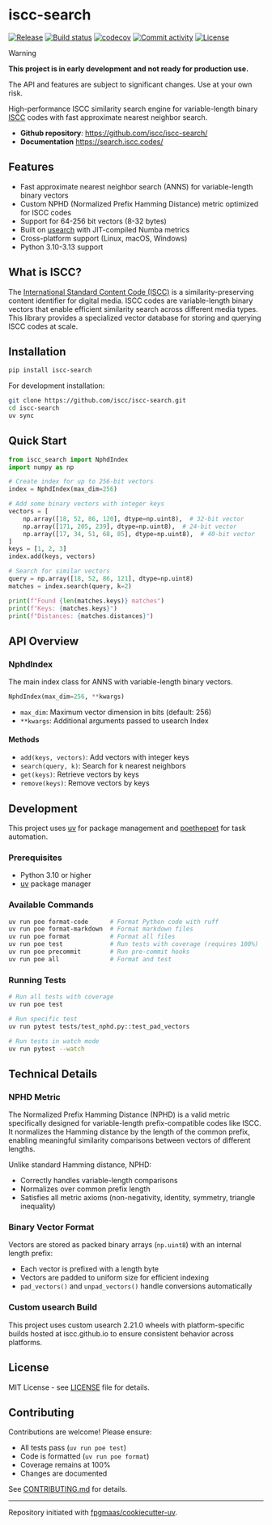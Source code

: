 # iscc-search

[![Release](https://img.shields.io/github/v/release/iscc/iscc-search)](https://img.shields.io/github/v/release/iscc/iscc-search)
[![Build status](https://img.shields.io/github/actions/workflow/status/iscc/iscc-search/main.yml?branch=main)](https://github.com/iscc/iscc-search/actions/workflows/main.yml?query=branch%3Amain)
[![codecov](https://codecov.io/gh/iscc/iscc-search/branch/main/graph/badge.svg)](https://codecov.io/gh/iscc/iscc-search)
[![Commit activity](https://img.shields.io/github/commit-activity/m/iscc/iscc-search)](https://img.shields.io/github/commit-activity/m/iscc/iscc-search)
[![License](https://img.shields.io/github/license/iscc/iscc-search)](https://img.shields.io/github/license/iscc/iscc-search)

> [!WARNING]
> **This project is in early development and not ready for production use.**
>
> The API and features are subject to significant changes. Use at your own risk.

High-performance ISCC similarity search engine for variable-length binary [ISCC](https://iscc.codes) codes with
fast approximate nearest neighbor search.

- **Github repository**: <https://github.com/iscc/iscc-search/>
- **Documentation** <https://search.iscc.codes/>

## Features

- Fast approximate nearest neighbor search (ANNS) for variable-length binary vectors
- Custom NPHD (Normalized Prefix Hamming Distance) metric optimized for ISCC codes
- Support for 64-256 bit vectors (8-32 bytes)
- Built on [usearch](https://github.com/unum-cloud/usearch) with JIT-compiled Numba metrics
- Cross-platform support (Linux, macOS, Windows)
- Python 3.10-3.13 support

## What is ISCC?

The [International Standard Content Code (ISCC)](https://iscc.codes) is a similarity-preserving content
identifier for digital media. ISCC codes are variable-length binary vectors that enable efficient similarity
search across different media types. This library provides a specialized vector database for storing and
querying ISCC codes at scale.

## Installation

```bash
pip install iscc-search
```

For development installation:

```bash
git clone https://github.com/iscc/iscc-search.git
cd iscc-search
uv sync
```

## Quick Start

```python
from iscc_search import NphdIndex
import numpy as np

# Create index for up to 256-bit vectors
index = NphdIndex(max_dim=256)

# Add some binary vectors with integer keys
vectors = [
    np.array([18, 52, 86, 120], dtype=np.uint8),  # 32-bit vector
    np.array([171, 205, 239], dtype=np.uint8),  # 24-bit vector
    np.array([17, 34, 51, 68, 85], dtype=np.uint8),  # 40-bit vector
]
keys = [1, 2, 3]
index.add(keys, vectors)

# Search for similar vectors
query = np.array([18, 52, 86, 121], dtype=np.uint8)
matches = index.search(query, k=2)

print(f"Found {len(matches.keys)} matches")
print(f"Keys: {matches.keys}")
print(f"Distances: {matches.distances}")
```

## API Overview

### NphdIndex

The main index class for ANNS with variable-length binary vectors.

```python
NphdIndex(max_dim=256, **kwargs)
```

- `max_dim`: Maximum vector dimension in bits (default: 256)
- `**kwargs`: Additional arguments passed to usearch Index

#### Methods

- `add(keys, vectors)`: Add vectors with integer keys
- `search(query, k)`: Search for k nearest neighbors
- `get(keys)`: Retrieve vectors by keys
- `remove(keys)`: Remove vectors by keys

## Development

This project uses [uv](https://docs.astral.sh/uv/) for package management and
[poethepoet](https://github.com/nat-n/poethepoet) for task automation.

### Prerequisites

- Python 3.10 or higher
- [uv](https://docs.astral.sh/uv/) package manager

### Available Commands

```bash
uv run poe format-code      # Format Python code with ruff
uv run poe format-markdown  # Format markdown files
uv run poe format           # Format all files
uv run poe test             # Run tests with coverage (requires 100%)
uv run poe precommit        # Run pre-commit hooks
uv run poe all              # Format and test
```

### Running Tests

```bash
# Run all tests with coverage
uv run poe test

# Run specific test
uv run pytest tests/test_nphd.py::test_pad_vectors

# Run tests in watch mode
uv run pytest --watch
```

## Technical Details

### NPHD Metric

The Normalized Prefix Hamming Distance (NPHD) is a valid metric specifically designed for variable-length
prefix-compatible codes like ISCC. It normalizes the Hamming distance by the length of the common prefix,
enabling meaningful similarity comparisons between vectors of different lengths.

Unlike standard Hamming distance, NPHD:

- Correctly handles variable-length comparisons
- Normalizes over common prefix length
- Satisfies all metric axioms (non-negativity, identity, symmetry, triangle inequality)

### Binary Vector Format

Vectors are stored as packed binary arrays (`np.uint8`) with an internal length prefix:

- Each vector is prefixed with a length byte
- Vectors are padded to uniform size for efficient indexing
- `pad_vectors()` and `unpad_vectors()` handle conversions automatically

### Custom usearch Build

This project uses custom usearch 2.21.0 wheels with platform-specific builds hosted at iscc.github.io to ensure
consistent behavior across platforms.

## License

MIT License - see [LICENSE](LICENSE) file for details.

## Contributing

Contributions are welcome! Please ensure:

- All tests pass (`uv run poe test`)
- Code is formatted (`uv run poe format`)
- Coverage remains at 100%
- Changes are documented

See [CONTRIBUTING.md](CONTRIBUTING.md) for details.

______________________________________________________________________

Repository initiated with [fpgmaas/cookiecutter-uv](https://github.com/fpgmaas/cookiecutter-uv).
